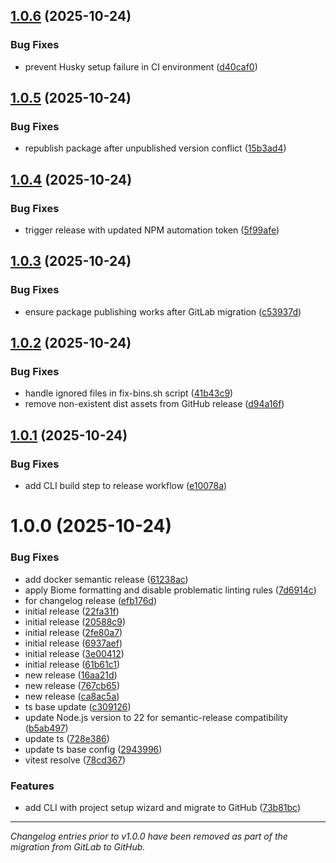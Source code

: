 ## [1.0.6](https://github.com/rtorcato/js-tooling/compare/v1.0.5...v1.0.6) (2025-10-24)


### Bug Fixes

* prevent Husky setup failure in CI environment ([d40caf0](https://github.com/rtorcato/js-tooling/commit/d40caf01d453349843653b8f50579138131c3e55))

## [1.0.5](https://github.com/rtorcato/js-tooling/compare/v1.0.4...v1.0.5) (2025-10-24)


### Bug Fixes

* republish package after unpublished version conflict ([15b3ad4](https://github.com/rtorcato/js-tooling/commit/15b3ad460db9c49848fbc0c0dd564404f7e1b694))

## [1.0.4](https://github.com/rtorcato/js-tooling/compare/v1.0.3...v1.0.4) (2025-10-24)


### Bug Fixes

* trigger release with updated NPM automation token ([5f99afe](https://github.com/rtorcato/js-tooling/commit/5f99afe0b7b2a52bab947184521063278617c4cd))

## [1.0.3](https://github.com/rtorcato/js-tooling/compare/v1.0.2...v1.0.3) (2025-10-24)


### Bug Fixes

* ensure package publishing works after GitLab migration ([c53937d](https://github.com/rtorcato/js-tooling/commit/c53937d10697e090fd605819a0c74792c9836a60))

## [1.0.2](https://github.com/rtorcato/js-tooling/compare/v1.0.1...v1.0.2) (2025-10-24)


### Bug Fixes

* handle ignored files in fix-bins.sh script ([41b43c9](https://github.com/rtorcato/js-tooling/commit/41b43c90d76d35f8f9c3da71f0ad81a3ab03ecc6))
* remove non-existent dist assets from GitHub release ([d94a16f](https://github.com/rtorcato/js-tooling/commit/d94a16f720157c23c35cc83cc63e2bcf2bba2182))

## [1.0.1](https://github.com/rtorcato/js-tooling/compare/v1.0.0...v1.0.1) (2025-10-24)


### Bug Fixes

* add CLI build step to release workflow ([e10078a](https://github.com/rtorcato/js-tooling/commit/e10078aa9312e36c495ef1b8f6d433400b01576c))

# 1.0.0 (2025-10-24)


### Bug Fixes

* add docker semantic release ([61238ac](https://github.com/rtorcato/js-tooling/commit/61238ac79d99497200f183b1cc1b54714c7d4f7d))
* apply Biome formatting and disable problematic linting rules ([7d6914c](https://github.com/rtorcato/js-tooling/commit/7d6914cde952ae2fbe8e66680e1023bf234c5c74))
* for changelog release ([efb176d](https://github.com/rtorcato/js-tooling/commit/efb176dc2e2a2c94cf25b6ddcdff95f4bd97b274))
* initial release ([22fa31f](https://github.com/rtorcato/js-tooling/commit/22fa31fcff83bb0b5e33b1bb1e57e72a8d295932))
* initial release ([20588c9](https://github.com/rtorcato/js-tooling/commit/20588c91e9a94bac14c40d1c8b7b80b3e56d0875))
* initial release ([2fe80a7](https://github.com/rtorcato/js-tooling/commit/2fe80a745942f6e1d3043cfca1e960a97bf1cf8a))
* initial release ([6937aef](https://github.com/rtorcato/js-tooling/commit/6937aefa0a958ce01a47a609f250e45b2ebd339b))
* initial release ([3e00412](https://github.com/rtorcato/js-tooling/commit/3e00412c6b3524dafae96ab142d3941a43e23697))
* initial release ([61b61c1](https://github.com/rtorcato/js-tooling/commit/61b61c173d224ba096dff0616caa8826d79b537c))
* new release ([16aa21d](https://github.com/rtorcato/js-tooling/commit/16aa21d56ea97a09876dcb2cb60c6cac0229e578))
* new release ([767cb65](https://github.com/rtorcato/js-tooling/commit/767cb65cd15c0aa39bd395d4d17e4cd6b5aef8bb))
* new release ([ca8ac5a](https://github.com/rtorcato/js-tooling/commit/ca8ac5a35cd9f39791544cbd0ec23639f51907ad))
* ts base update ([c309126](https://github.com/rtorcato/js-tooling/commit/c30912693e017c57e0f000b8f7e9542d356d3010))
* update Node.js version to 22 for semantic-release compatibility ([b5ab497](https://github.com/rtorcato/js-tooling/commit/b5ab497f988d369e7ed0adb015c08cd41f36fe51))
* update ts ([728e386](https://github.com/rtorcato/js-tooling/commit/728e386479d9ba43298f333ce631dcfe6db02497))
* update ts base config ([2943996](https://github.com/rtorcato/js-tooling/commit/2943996fc322cd903ccfd8912550cbed8c880edf))
* vitest resolve ([78cd367](https://github.com/rtorcato/js-tooling/commit/78cd36779cbc74b024adc0738036ce99795ebf5a))


### Features

* add CLI with project setup wizard and migrate to GitHub ([73b81bc](https://github.com/rtorcato/js-tooling/commit/73b81bc44e435ace0e35b4732124d00e082fd20b))

---

*Changelog entries prior to v1.0.0 have been removed as part of the migration from GitLab to GitHub.*

